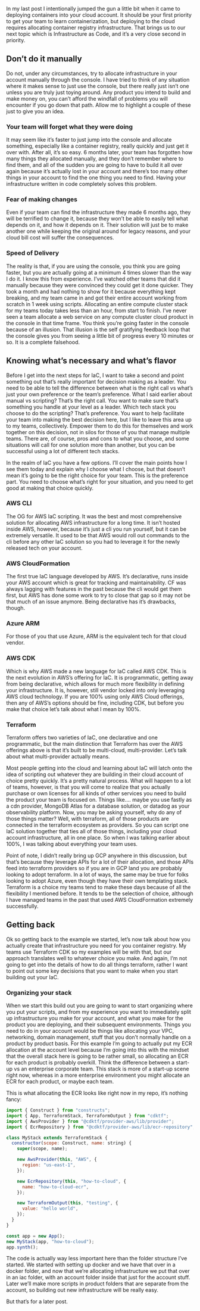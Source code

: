 In my last post I intentionally jumped the gun a little bit when it came to deploying containers into your cloud account. It should be your first priority to get your team to learn containerization, but deploying to the cloud requires allocating container registry infrastructure. That brings us to our next topic which is Infrastructure as Code, and it’s a very close second in priority.

## Don’t do it manually

Do not, under any circumstances, try to allocate infrastructure in your account manually through the console. I have tried to think of any situation where it makes sense to just use the console, but there really just isn’t one unless you are truly just toying around. Any product you intend to build and make money on, you can’t afford the windfall of problems you will encounter if you go down that path. Allow me to highlight a couple of these just to give you an idea.

### Your team will forget what they were doing

It may seem like it’s faster to just jump into the console and allocate something, especially like a container registry, really quickly and just get it over with. After all, it’s so easy. 6 months later, your team has forgotten how many things they allocated manually, and they don’t remember where to find them, and all of the sudden you are going to have to build it all over again because it’s actually lost in your account and there’s too many other things in your account to find the one thing you need to find. Having your infrastructure written in code completely solves this problem.

### Fear of making changes

Even if your team can find the infrastructure they made 6 months ago, they will be terrified to change it, because they won’t be able to easily tell what depends on it, and how it depends on it. Their solution will just be to make another one while keeping the original around for legacy reasons, and your cloud bill cost will suffer the consequences.

### Speed of Delivery

The reality is that, if you are using the console, you think you are going faster, but you are actually going at a minimum 4 times slower than the way I do it. I know this from experience. I’ve watched other teams that did it manually because they were convinced they could get it done quicker. They took a month and had nothing to show for it because everything kept breaking, and my team came in and got their entire account working from scratch in 1 week using scripts. Allocating an entire compute cluster stack for my teams today takes less than an hour, from start to finish. I’ve never seen a team allocate a web service on any compute cluster cloud product in the console in that time frame. You think you’re going faster in the console because of an illusion. That illusion is the self gratifying feedback loop that the console gives you from seeing a little bit of progress every 10 minutes or so. It is a complete falsehood.

## Knowing what’s necessary and what’s flavor

Before I get into the next steps for IaC, I want to take a second and point something out that’s really important for decision making as a leader. You need to be able to tell the difference between what is the right call vs what’s just your own preference or the team’s preference. What I said earlier about manual vs scripting? That’s the right call. You want to make sure that’s something you handle at your level as a leader. Which tech stack you choose to do the scripting? That’s preference. You want to help facilitate your team into making the best decision here, but I like to leave this area up to my teams, collectively. Empower them to do this for themselves and work together on this decision, not in silos for those of you that manage multiple teams. There are, of course, pros and cons to what you choose, and some situations will call for one solution more than another, but you can be successful using a lot of different tech stacks.

In the realm of IaC you have a few options. I’ll cover the main points how I see them today and explain why I choose what I choose, but that doesn’t mean it’s going to be the right choice for your team. This is the preference part. You need to choose what’s right for your situation, and you need to get good at making that choice quickly.

### AWS CLI

The OG for AWS IaC scripting. It was the best and most comprehensive solution for allocating AWS infrastructure for a long time. It isn’t hosted inside AWS, however, because it’s just a cli you run yourself, but it can be extremely versatile. It used to be that AWS would roll out commands to the cli before any other IaC solution so you had to leverage it for the newly released tech on your account.

### AWS CloudFormation

The first true IaC language developed by AWS. It’s declarative, runs inside your AWS account which is great for tracking and maintainability. CF was always lagging with features in the past because the cli would get them first, but AWS has done some work to try to close that gap so it may not be that much of an issue anymore. Being declarative has it’s drawbacks, though.

### Azure ARM

For those of you that use Azure, ARM is the equivalent tech for that cloud vendor.

### AWS CDK

Which is why AWS made a new language for IaC called AWS CDK. This is the next evolution in AWS’s offering for IaC. It is programmatic, getting away from being declarative, which allows for much more flexibility in defining your infrastructure. It is, however, still vendor locked into only leveraging AWS cloud technology. If you are 100% using only AWS Cloud offerings, then any of AWS’s options should be fine, including CDK, but before you make that choice let’s talk about what I mean by 100%.

### Terraform

Terraform offers two varieties of IaC, one declarative and one programmatic, but the main distinction that Terraform has over the AWS offerings above is that it’s built to be multi-cloud, multi-provider. Let’s talk about what multi-provider actually means.

Most people getting into the cloud and learning about IaC will latch onto the idea of scripting out whatever they are building in their cloud account of choice pretty quickly. It’s a pretty natural process. What will happen to a lot of teams, however, is that you will come to realize that you actually purchase or own licenses for all kinds of other services you need to build the product your team is focused on. Things like…. maybe you use fastly as a cdn provider, MongoDB Atlas for a database solution, or datadog as your observability platform. Now, you may be asking yourself, why do any of those things matter? Well, with terraform, all of those products are connected in the terraform ecosystem as providers. So you can script one IaC solution together that ties all of those things, including your cloud account infrastructure, all in one place. So when I was talking earlier about 100%, I was talking about everything your team uses.

Point of note, I didn’t really bring up GCP anywhere in this discussion, but that’s because they leverage APIs for a lot of their allocation, and those APIs feed into terraform providers so if you are in GCP land you are probably looking to adopt terraform. In a lot of ways, the same may be true for folks looking to adopt Azure, even though they have their own templating stack. Terraform is a choice my teams tend to make these days because of all the flexibility I mentioned before. It tends to be the selection of choice, although I have managed teams in the past that used AWS CloudFormation extremely successfully.

## Getting back

Ok so getting back to the example we started, let’s now talk about how you actually create that infrastructure you need for you container registry. My teams use Terraform CDK so my examples will be with that, but our approach translates well to whatever choice you make. And again, I’m not going to get into the details of how to do all things terraform, rather I want to point out some key decisions that you want to make when you start building out your IaC.

### Organizing your stack

When we start this build out you are going to want to start organizing where you put your scripts, and from my experience you want to immediately split up infrastructure you make for your account, and what you make for the product you are deploying, and their subsequent environments. Things you need to do in your account would be things like allocating your VPC, networking, domain management, stuff that you don’t normally handle on a product by product basis. For this example I’m going to actually put my ECR allocation at the account level because I’m going into this with the mindset that the overall stack here is going to be rather small, so allocating an ECR for each product is probably overkill. Think the difference between a start-up vs an enterprise corporate team. This stack is more of a start-up scene right now, whereas in a more enterprise environment you might allocate an ECR for each product, or maybe each team.

This is what allocating the ECR looks like right now in my repo, it’s nothing fancy:

```javascript
import { Construct } from "constructs";
import { App, TerraformStack, TerraformOutput } from "cdktf";
import { AwsProvider } from "@cdktf/provider-aws/lib/provider";
import { EcrRepository } from "@cdktf/provider-aws/lib/ecr-repository";

class MyStack extends TerraformStack {
  constructor(scope: Construct, name: string) {
    super(scope, name);

    new AwsProvider(this, "AWS", {
      region: "us-east-1",
    });

    new EcrRepository(this, "how-to-cloud", {
      name: "how-to-cloud-ecr",
    });

    new TerraformOutput(this, "testing", {
      value: "hello world",
    });
  }
}

const app = new App();
new MyStack(app, "how-to-cloud");
app.synth();
```

The code is actually way less important here than the folder structure I’ve started. We started with setting up docker and we have that over in a docker folder, and now that we’re allocating infrastructure we put that over in an iac folder, with an account folder inside that just for the account stuff. Later we’ll make more scripts in product folders that are separate from the account, so building out new infrastructure will be really easy.

But that’s for a later post.
